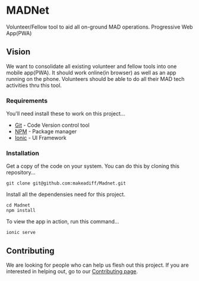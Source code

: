 # MADNet

Volunteer/Fellow tool to aid all on-ground MAD operations. Progressive Web App(PWA)

## Vision

We want to consolidate all existing volunteer and fellow tools into one mobile app(PWA). It should work online(in browser) as well as an app running on the phone. Volunteers should be able to do all their MAD tech activities thru this tool.

### Requirements

You'll need install these to work on this project...

- [Git](https://git-scm.com/) - Code Version control tool
- [NPM](https://www.npmjs.com/) - Package manager
- [Ionic](https://ionicframework.com/) - UI Framework

### Installation

Get a copy of the code on your system. You can do this by cloning this repository...

```
git clone git@github.com:makeadiff/Madnet.git
```

Install all the dependensies need for this project.

```
cd Madnet
npm install
```

To view the app in action, run this command...

```
ionic serve
```

## Contributing

We are looking for people who can help us flesh out this project. If you are interested in helping out, go to our [Contributing page](https://github.com/makeadiff/Madnet/blob/master/CONTRIBUTING.md).
